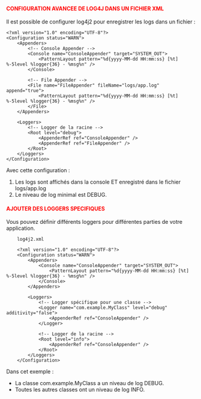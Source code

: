#### <font color=red> CONFIGURATION AVANCEE DE LOG4J DANS UN FICHIER XML  </font>

Il est possible de configurer log4j2 pour enregistrer les logs dans un fichier :


    <?xml version="1.0" encoding="UTF-8"?>
    <Configuration status="WARN">
        <Appenders>
            <!-- Console Appender -->
            <Console name="ConsoleAppender" target="SYSTEM_OUT">
                <PatternLayout pattern="%d{yyyy-MM-dd HH:mm:ss} [%t] %-5level %logger{36} - %msg%n" />
            </Console>
    
            <!-- File Appender -->
            <File name="FileAppender" fileName="logs/app.log" append="true">
                <PatternLayout pattern="%d{yyyy-MM-dd HH:mm:ss} [%t] %-5level %logger{36} - %msg%n" />
            </File>
        </Appenders>
    
        <Loggers>
            <!-- Logger de la racine -->
            <Root level="debug">
                <AppenderRef ref="ConsoleAppender" />
                <AppenderRef ref="FileAppender" />
            </Root>
        </Loggers>
    </Configuration>

Avec cette configuration :

1. Les logs sont affichés dans la console ET enregistré dans le fichier logs/app.log
2. Le niveau de log minimal est DEBUG.


#### <font color=red> AJOUTER DES LOGGERS SPECIFIQUES </font>

Vous pouvez définir différents loggers pour différentes parties de votre application.


        log4j2.xml

        <?xml version="1.0" encoding="UTF-8"?>
        <Configuration status="WARN">
            <Appenders>
                <Console name="ConsoleAppender" target="SYSTEM_OUT">
                    <PatternLayout pattern="%d{yyyy-MM-dd HH:mm:ss} [%t] %-5level %logger{36} - %msg%n" />
                </Console>
            </Appenders>
    
            <Loggers>
                <!-- Logger spécifique pour une classe -->
                <Logger name="com.example.MyClass" level="debug" additivity="false">
                    <AppenderRef ref="ConsoleAppender" />
                </Logger>
        
                <!-- Logger de la racine -->
                <Root level="info">
                    <AppenderRef ref="ConsoleAppender" />
                </Root>
            </Loggers>
        </Configuration>

Dans cet exemple :

* La classe com.example.MyClass a un niveau de log DEBUG.
* Toutes les autres classes ont un niveau de log INFO.